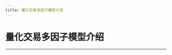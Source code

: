 ```yaml
---
title: 量化交易多因子模型介绍
---
```


# 量化交易多因子模型介绍

<script type="text/javascript" src="/include/head.js"></script>



---

<script type="text/javascript" src="/include/tail.js"></script>

